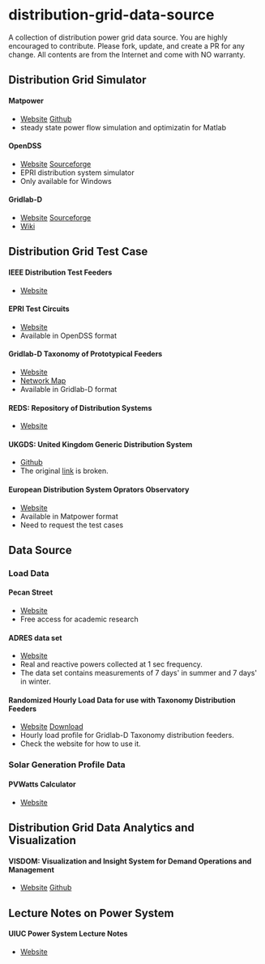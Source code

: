 # distribution-grid-data-source
A collection of distribution power grid data source. You are highly encouraged to contribute. Please fork, update, and create a PR for any change. All contents are from the Internet and come with NO warranty.



## Distribution Grid Simulator

#### Matpower

-   [Website](http://www.pserc.cornell.edu/matpower/) [Github](https://github.com/MATPOWER/matpower)
-   steady state power flow simulation and optimizatin for Matlab

#### OpenDSS

-   [Website](http://smartgrid.epri.com/SimulationTool.aspx) [Sourceforge](https://sourceforge.net/projects/electricdss/)
-   EPRI distribution system simulator
-   Only available for Windows

#### Gridlab-D

-   [Website](http://www.gridlabd.org/) [Sourceforge](https://sourceforge.net/projects/gridlab-d/)
-   [Wiki](http://gridlab-d.sourceforge.net/wiki/index.php?title=Main_Page)

## Distribution Grid Test Case

#### IEEE Distribution Test Feeders

-   [Website](https://ewh.ieee.org/soc/pes/dsacom/testfeeders/)

#### EPRI Test Circuits

-   [Website](https://sourceforge.net/p/electricdss/code/HEAD/tree/trunk/Distrib/EPRITestCircuits/)
-   Available in OpenDSS format

#### Gridlab-D Taxonomy of Prototypical Feeders

-   [Website](https://sourceforge.net/p/gridlab-d/code/HEAD/tree/Taxonomy_Feeders/)
-   [Network Map](http://emac.berkeley.edu/gridlabd/taxonomy_graphs/)
-   Available in Gridlab-D format

#### REDS: Repository of Distribution Systems

-   [Website](http://www.dejazzer.com/reds.html)

#### UKGDS: United Kingdom Generic Distribution System

-   [Github](https://github.com/sedg/ukgds)
-   The original [link]([http://www.sedg.ac.uk/](http://www.sedg.ac.uk/)) is broken.

#### European Distribution System Oprators Observatory

-   [Website](https://ec.europa.eu/jrc/en/publication/distribution-system-operators-observatory-european-electricity-distribution-systems-representative)
-   Available in Matpower format
-   Need to request the test cases

## Data Source

### Load Data

#### Pecan Street

-   [Website](http://www.pecanstreet.org/)
-   Free access for academic research

#### ADRES data set
- [Website](http://www.ea.tuwien.ac.at/projects/adres_concept/EN/)
- Real and reactive powers collected at 1 sec frequency.
- The data set contains measurements of 7 days' in summer and 7 days' in winter.

#### Randomized Hourly Load Data for use with Taxonomy Distribution Feeders
- [Website](https://catalog.data.gov/dataset/randomized-hourly-load-data-for-use-with-taxonomy-distribution-feeders-88065) [Download](http://en.openei.org/datasets/files/968/pub/)
- Hourly load profile for Gridlab-D Taxonomy distribution feeders.
- Check the website for how to use it.

### Solar Generation Profile Data

#### PVWatts Calculator

-   [Website](http://pvwatts.nrel.gov/)



## Distribution Grid Data Analytics and Visualization

#### VISDOM: Visualization and Insight System for Demand Operations and Management

-   [Website](https://web.stanford.edu/~ramr/visdom.htm) [Github](https://github.com/ConvergenceDA/visdom)



## Lecture Notes on Power System

#### UIUC Power System Lecture Notes

-   [Website](https://courses.engr.illinois.edu/ece476/fa2015/Lecture%20Notes/)
